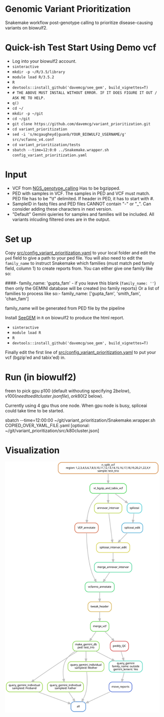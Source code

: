 


# Genomic Variant Prioritization
Snakemake workflow post-genotype calling to prioritize disease-causing variants on biowulf2.

# Quick-ish Test Start Using Demo vcf
- Log into your biowulf2 account.
- `sinteractive`
- `mkdir -p ~/R/3.5/library`
- `module load R/3.5.2`
- `R`
- `devtools::install_github('davemcg/see_gem', build_vignettes=T)`
- `# THE ABOVE MUST INSTALL WITHOUT ERROR. IF IT DOES FIGURE IT OUT / ASK ME TO HELP.`
- `q()`
- `cd ~/`
- `mkdir -p ~/git`
- `cd ~/git`
- `git clone https://github.com/davemcg/variant_prioritization.git`
- `cd variant_prioritization`
- `sed -i 's/mcgaugheyd|guanb/YOUR_BIOWULF2_USERNAME/g' src/vcfanno_v4.conf`
- `cd variant_prioritization/tests`
- `sbatch --time=12:0:0 ../Snakemake.wrapper.sh config_variant_prioritization.yaml`


# Input
- VCF from [NGS_genotype_calling](https://github.com/davemcg/NGS_genotype_calling/blob/master/GVCF_to_VCF_snakemake.wrapper.sh)
  Has to be bgzipped.
- PED with samples in VCF. The samples in PED and VCF must match. PED file has to be "\t" delimited. If header in PED, it has to start with #.
- SampleID in fastq files and PED files CANNOT contain "-" or "_". Can consider adding these characters in next version.
- "Default" Gemini quieries for samples and families will be included. All variants inlcuding filtered ones are in the output. 

# Set up
Copy [src/config_variant_prioritization.yaml](https://github.com/davemcg/variant_prioritization/blob/master/src/config_variant_prioritization.yaml) to your local folder and edit the `ped` field to give a path to your ped file. You will also need to edit the `family_name` to instruct Snakemake which families (must match ped family field, column 1) to create reports from. You can either give one family like so:

####- family_name: 'gupta_fam'  - if you leave this blank (`family_name: ''`) then only the GEMINI database will be created (no family reports) Or a list of families to process like so:- family_name: ['gupta_fam', 'smith_fam', 'chan_fam']

family_name will be generated from PED file by the pipeline

Install [SeeGEM](https://github.com/davemcg/SeeGEM) in `R` on biowulf2 to produce the html report. 
  - `sinteractive`
  - `module load R`
  - `R`
  - `devtools::install_github('davemcg/see_gem', build_vignettes=T)`

Finally edit the first line of [src/config_variant_prioritization.yaml](https://github.com/davemcg/variant_prioritization/blob/master/src/config_variant_prioritization.yaml) to put your vcf (bgzip'ed and tabix'ed) in. 

# Run (in biowulf2)
freen to pick gpu p100 (default withouting specifying $2 below), v100 (need to edit cluster.json file), or k80 ($2 below). 

Currently using 4 gpu thus one node. When gpu node is busy, spliceai could take time to be started.

sbatch --time=12:00:00 ~/git/variant_prioritization/Snakemake.wrapper.sh COPIED_OVER_YAML_FILE.yaml [optional: ~/git/variant_prioritization/src/k80cluster.json]

# Visualization
![](variant_prioritization_dag_ogl.svg)
